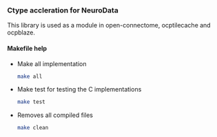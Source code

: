 ### Ctype accleration for NeuroData

This library is used as a module in open-connectome, ocptilecache and ocpblaze.

#### Makefile help

* Make all implementation
  ```sh
  make all
  ```
* Make test for testing the C implementations
  ```sh
  make test
  ```
* Removes all compiled files
  ```sh
  make clean
  ```

